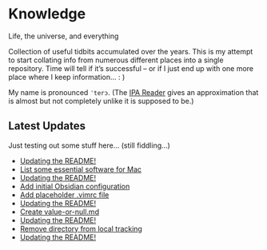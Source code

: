 # Knowledge

Life, the universe, and everything

Collection of useful tidbits accumulated over the years. This is my attempt to start collating info from numerous different places into a single repository. Time will tell if it’s successful – or if I just end up with one more place where I keep information… : )

My name is pronounced `ˈterɔ`. (The [IPA Reader](http://ipa-reader.xyz/?text=ˈterɔ) gives an approximation that is almost but not completely unlike it is supposed to be.)

## Latest Updates

Just testing out some stuff here… (still fiddling…)

<!--START_SECTION:feed-->
* [
        Updating the README!
    ](https:&#x2F;&#x2F;github.com&#x2F;teroyks&#x2F;knowledge&#x2F;commit&#x2F;80b1fa774117bf7cf917f3d9c29ba05af983ef4a)
* [
        List some essential software for Mac
    ](https:&#x2F;&#x2F;github.com&#x2F;teroyks&#x2F;knowledge&#x2F;commit&#x2F;67032d1e7d71b1ecb4ade45de977df2956f15750)
* [
        Updating the README!
    ](https:&#x2F;&#x2F;github.com&#x2F;teroyks&#x2F;knowledge&#x2F;commit&#x2F;8beabebaded76c1d15518d67afbed37c425ef96c)
* [
        Add initial Obsidian configuration
    ](https:&#x2F;&#x2F;github.com&#x2F;teroyks&#x2F;knowledge&#x2F;commit&#x2F;578b9e4817d87fc04aeeb416780bcbd9fa29fa24)
* [
        Add placeholder .vimrc file
    ](https:&#x2F;&#x2F;github.com&#x2F;teroyks&#x2F;knowledge&#x2F;commit&#x2F;c355e6f6f34473869fc81dc477f024cc833a9211)
* [
        Updating the README!
    ](https:&#x2F;&#x2F;github.com&#x2F;teroyks&#x2F;knowledge&#x2F;commit&#x2F;a09416127addc25653925c181be4e5f7bb3dbdc0)
* [
        Create value-or-null.md
    ](https:&#x2F;&#x2F;github.com&#x2F;teroyks&#x2F;knowledge&#x2F;commit&#x2F;179d8b66407d81f340a104bf7c3d2e296910192a)
* [
        Updating the README!
    ](https:&#x2F;&#x2F;github.com&#x2F;teroyks&#x2F;knowledge&#x2F;commit&#x2F;7929088b6e73500a038acf50c0f9b0aff5e729a3)
* [
        Remove directory from local tracking
    ](https:&#x2F;&#x2F;github.com&#x2F;teroyks&#x2F;knowledge&#x2F;commit&#x2F;35da7269d2625ecf0f9f51a87382518343848e56)
* [
        Updating the README!
    ](https:&#x2F;&#x2F;github.com&#x2F;teroyks&#x2F;knowledge&#x2F;commit&#x2F;029a29bdd50033de7d1d0b92e86713364930005c)
<!--END_SECTION:feed-->
